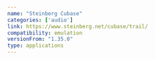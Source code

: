 ```yaml
---
name: "Steinberg Cubase"
categories: ['audio']
link: https://www.steinberg.net/cubase/trail/
compatibility: emulation
versionFrom: "1.35.0"
type: applications
---
```


